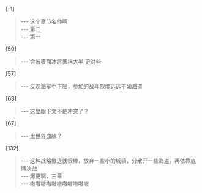 
[-1] 
>--- 这个章节名帅啊<br>
>--- 第二<br>
>--- 第一<br>

[50] 
>--- 会被表面冰层抵挡大半
更对些<br>

[57] 
>--- 反观海军中下层，参加的战斗烈度远远不如海盗<br>

[63] 
>--- 这里跟下文不是冲突了？<br>

[67] 
>--- 里世界血脉？<br>

[132] 
>--- 这种战略撤退就很棒，放弃一些小的城镇，分散开一些海盗，再依靠底牌决战<br>
>--- 爆更啊，三章<br>
>--- 嗷嗷嗷嗷嗷嗷嗷嗷嗷嗷嗷<br>
